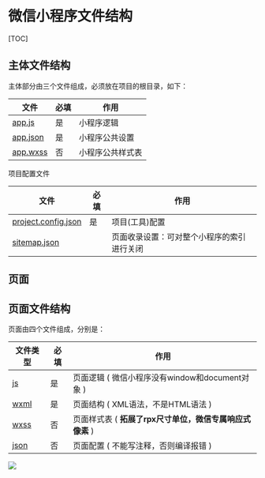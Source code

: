 # 微信小程序文件结构
[TOC]



## 主体文件结构

主体部分由三个文件组成，必须放在项目的根目录，如下：

| 文件                                                         | 必填 | 作用             |
| ------------------------------------------------------------ | ---- | ---------------- |
| [app.js](https://mp.weixin.qq.com/debug/wxadoc/dev/framework/app-service/app.html) | 是   | 小程序逻辑       |
| [app.json](https://mp.weixin.qq.com/debug/wxadoc/dev/framework/config.html) | 是   | 小程序公共设置   |
| [app.wxss](https://mp.weixin.qq.com/debug/wxadoc/dev/framework/view/wxss.html) | 否   | 小程序公共样式表 |

项目配置文件

| 文件                                                         | 必填 | 作用                                       |
| ------------------------------------------------------------ | ---- | ------------------------------------------ |
| [project.config.json](https://developers.weixin.qq.com/miniprogram/dev/devtools/projectconfig.html) | 是   | 项目(工具)配置                             |
| [sitemap.json](https://developers.weixin.qq.com/miniprogram/dev/framework/sitemap.html) |      | 页面收录设置：可对整个小程序的索引进行关闭 |



## 页面

## 页面文件结构

页面由四个文件组成，分别是：

| 文件类型                                                     | 必填 | 作用                                                     |
| ------------------------------------------------------------ | ---- | -------------------------------------------------------- |
| [js](https://mp.weixin.qq.com/debug/wxadoc/dev/framework/app-service/page.html) | 是   | 页面逻辑 ( 微信小程序没有window和document对象 )          |
| [wxml](https://mp.weixin.qq.com/debug/wxadoc/dev/framework/view/wxml/) | 是   | 页面结构  ( XML语法，不是HTML语法 )                      |
| [wxss](https://mp.weixin.qq.com/debug/wxadoc/dev/framework/view/wxss.html) | 否   | 页面样式表 ( **拓展了rpx尺寸单位，微信专属响应式像素** ) |
| [json](https://mp.weixin.qq.com/debug/wxadoc/dev/framework/config.html#pagejson) | 否   | 页面配置  ( 不能写注释，否则编译报错 )                   |

<img src="./img/fileTree.png" />
